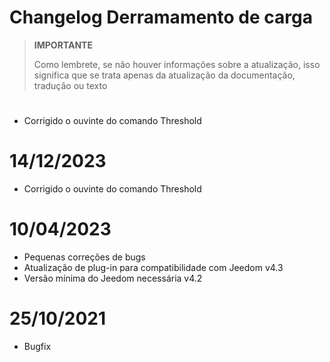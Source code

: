 # Changelog Derramamento de carga

>**IMPORTANTE**
>
>Como lembrete, se não houver informações sobre a atualização, isso significa que se trata apenas da atualização da documentação, tradução ou texto

# 

- Corrigido o ouvinte do comando Threshold

# 14/12/2023

- Corrigido o ouvinte do comando Threshold

# 10/04/2023

- Pequenas correções de bugs
- Atualização de plug-in para compatibilidade com Jeedom v4.3
- Versão mínima do Jeedom necessária v4.2

# 25/10/2021

- Bugfix
